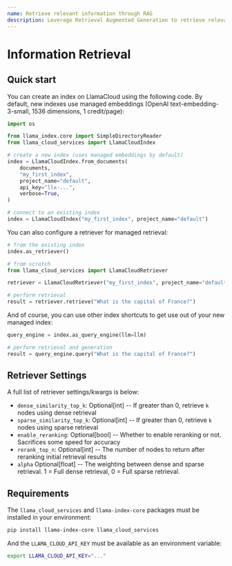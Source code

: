 ```yaml
---
name: Retrieve relevant information through RAG
description: Leverage Retrieval Augmented Generation to retrieve relevant information from a a LlamaCloud Index. Requires the llama_cloud_services package and LLAMA_CLOUD_API_KEY as an environment variable.
---
```


# Information Retrieval

## Quick start

You can create an index on LlamaCloud using the following code. By default, new indexes use managed embeddings (OpenAI text-embedding-3-small, 1536 dimensions, 1 credit/page):

```python
import os

from llama_index.core import SimpleDirectoryReader
from llama_cloud_services import LlamaCloudIndex

# create a new index (uses managed embeddings by default)
index = LlamaCloudIndex.from_documents(
    documents,
    "my_first_index",
    project_name="default",
    api_key="llx-...",
    verbose=True,
)

# connect to an existing index
index = LlamaCloudIndex("my_first_index", project_name="default")
```

You can also configure a retriever for managed retrieval:

```python
# from the existing index
index.as_retriever()

# from scratch
from llama_cloud_services import LlamaCloudRetriever

retriever = LlamaCloudRetriever("my_first_index", project_name="default")

# perform retrieval
result = retriever.retrieve("What is the capital of France?")
```

And of course, you can use other index shortcuts to get use out of your new managed index:

```python
query_engine = index.as_query_engine(llm=llm)

# perform retrieval and generation
result = query_engine.query("What is the capital of France?")
```

## Retriever Settings

A full list of retriever settings/kwargs is below:

- `dense_similarity_top_k`: Optional[int] -- If greater than 0, retrieve `k` nodes using dense retrieval
- `sparse_similarity_top_k`: Optional[int] -- If greater than 0, retrieve `k` nodes using sparse retrieval
- `enable_reranking`: Optional[bool] -- Whether to enable reranking or not. Sacrifices some speed for accuracy
- `rerank_top_n`: Optional[int] -- The number of nodes to return after reranking initial retrieval results
- `alpha` Optional[float] -- The weighting between dense and sparse retrieval. 1 = Full dense retrieval, 0 = Full sparse retrieval.

## Requirements

The `llama_cloud_services` and `llama-index-core` packages must be installed in your environment:

```bash
pip install llama-index-core llama_cloud_services
```

And the `LLAMA_CLOUD_API_KEY` must be available as an environment variable:

```bash
export LLAMA_CLOUD_API_KEY="..."
```
